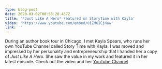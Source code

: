 ```yaml
---
type: blog-post
date: 2020-03-02T00:58:28.457Z
title: '*Just Like A Hero* Featured on StoryTime with Kayla'
video: 'https://www.youtube.com/embed/0iZM6ICjNaw'
link: ''
---
```

During an author book tour in Chicago, I met Kayla Spears, who runs her own YouTube Channel called Story Time with Kayla. I was moved and impressed by her personality and entrepreneurship that I handed her a copy of *Just Like A Hero*. She saw the value in my work and featured it in her latest episode. Check out the video and her [YouTube Channel](https://www.youtube.com/channel/UCurGE5lEY_pyXEIanQxFO1g).
